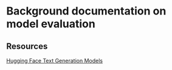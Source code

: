 # Background documentation on model evaluation

## Resources

[Hugging Face Text Generation Models](https://huggingface.co/models?pipeline_tag=text-generation)

